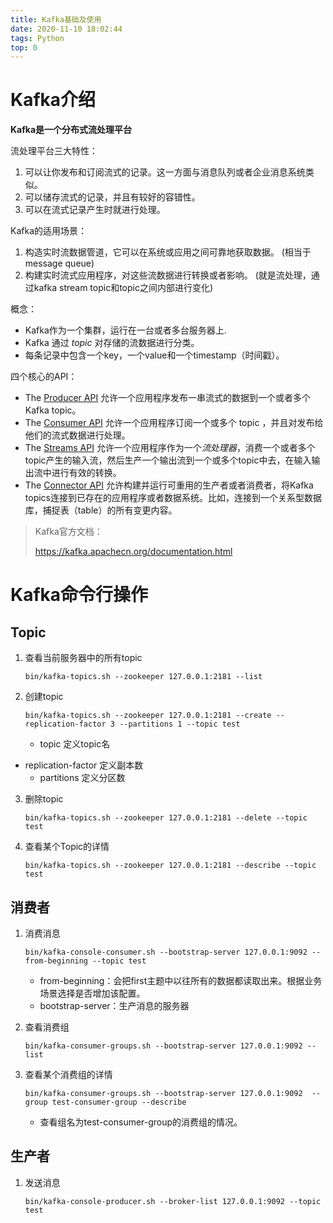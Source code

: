 ```yaml
---
title: Kafka基础及使用
date: 2020-11-10 18:02:44
tags: Python
top: 0
---
```


# Kafka介绍

**Kafka是一个分布式流处理平台**

流处理平台三大特性：

1. 可以让你发布和订阅流式的记录。这一方面与消息队列或者企业消息系统类似。
2. 可以储存流式的记录，并且有较好的容错性。
3. 可以在流式记录产生时就进行处理。

<!--more-->

Kafka的适用场景：

1. 构造实时流数据管道，它可以在系统或应用之间可靠地获取数据。 (相当于message queue)
2. 构建实时流式应用程序，对这些流数据进行转换或者影响。 (就是流处理，通过kafka stream topic和topic之间内部进行变化)

概念：

- Kafka作为一个集群，运行在一台或者多台服务器上.
- Kafka 通过 *topic* 对存储的流数据进行分类。
- 每条记录中包含一个key，一个value和一个timestamp（时间戳）。

四个核心的API：

- The [Producer API](https://kafka.apachecn.org/documentation.html#producerapi) 允许一个应用程序发布一串流式的数据到一个或者多个Kafka topic。
- The [Consumer API](https://kafka.apachecn.org/documentation.html#consumerapi) 允许一个应用程序订阅一个或多个 topic ，并且对发布给他们的流式数据进行处理。
- The [Streams API](https://kafka.apachecn.org/documentation/streams) 允许一个应用程序作为一个*流处理器*，消费一个或者多个topic产生的输入流，然后生产一个输出流到一个或多个topic中去，在输入输出流中进行有效的转换。
- The [Connector API](https://kafka.apachecn.org/documentation.html#connect) 允许构建并运行可重用的生产者或者消费者，将Kafka topics连接到已存在的应用程序或者数据系统。比如，连接到一个关系型数据库，捕捉表（table）的所有变更内容。

> Kafka官方文档：
>
> https://kafka.apachecn.org/documentation.html

# Kafka命令行操作

## Topic

1. 查看当前服务器中的所有topic

   `bin/kafka-topics.sh --zookeeper 127.0.0.1:2181 --list`

2. 创建topic

   `bin/kafka-topics.sh --zookeeper 127.0.0.1:2181 --create --replication-factor 3 --partitions 1 --topic test`

   - topic 定义topic名
- replication-factor 定义副本数
   - partitions 定义分区数
   
3. 删除topic

   `bin/kafka-topics.sh --zookeeper 127.0.0.1:2181 --delete --topic test`

4. 查看某个Topic的详情

   `bin/kafka-topics.sh --zookeeper 127.0.0.1:2181 --describe --topic test`

## 消费者

1. 消费消息

   `bin/kafka-console-consumer.sh --bootstrap-server 127.0.0.1:9092 --from-beginning --topic test`

   - from-beginning：会把first主题中以往所有的数据都读取出来。根据业务场景选择是否增加该配置。
   - bootstrap-server：生产消息的服务器

2. 查看消费组

   `bin/kafka-consumer-groups.sh --bootstrap-server 127.0.0.1:9092 --list`

3. 查看某个消费组的详情

   `bin/kafka-consumer-groups.sh --bootstrap-server 127.0.0.1:9092  --group test-consumer-group --describe`

   - 查看组名为test-consumer-group的消费组的情况。

## 生产者

1. 发送消息

   `bin/kafka-console-producer.sh --broker-list 127.0.0.1:9092 --topic test`